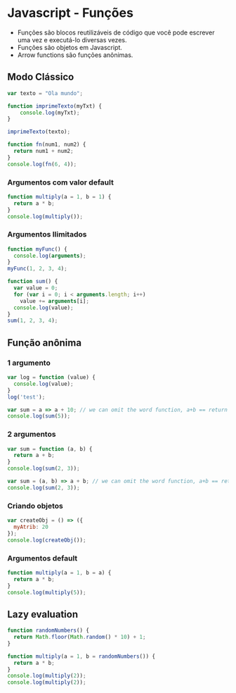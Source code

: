 # Javascript - Funções

- Funções são blocos reutilizáveis de código que você pode escrever uma vez e executá-lo diversas vezes.
- Funções são objetos em Javascript.
- Arrow functions são funções anônimas.

## Modo Clássico

~~~javascript
var texto = "Ola mundo";

function imprimeTexto(myTxt) {
    console.log(myTxt);
}

imprimeTexto(texto);
~~~

~~~javascript
function fn(num1, num2) {
  return num1 + num2;
}
console.log(fn(6, 4));
~~~

### Argumentos com valor default

~~~javascript
function multiply(a = 1, b = 1) {
  return a * b;
}
console.log(multiply());
~~~

### Argumentos Ilimitados

~~~javascript
function myFunc() {
  console.log(arguments);
}
myFunc(1, 2, 3, 4);
~~~

~~~javascript
function sum() {
  var value = 0;
  for (var i = 0; i < arguments.length; i++)
    value += arguments[i];
  console.log(value);
}
sum(1, 2, 3, 4);
~~~

## Função anônima 

### 1 argumento

~~~javascript
var log = function (value) {
  console.log(value);
}
log('test');
~~~

~~~javascript
var sum = a => a + 10; // we can omit the word function, a+b == return
console.log(sum(5));
~~~

### 2 argumentos

~~~javascript
var sum = function (a, b) {
  return a + b;
}
console.log(sum(2, 3));
~~~

~~~javascript
var sum = (a, b) => a + b; // we can omit the word function, a+b == return
console.log(sum(2, 3));
~~~

### Criando objetos

~~~javascript
var createObj = () => ({
  myAtrib: 20
});
console.log(createObj());
~~~

### Argumentos default

~~~javascript
function multiply(a = 1, b = a) {
  return a * b;
}
console.log(multiply(5));
~~~

## Lazy evaluation

~~~javascript
function randomNumbers() {
  return Math.floor(Math.random() * 10) + 1;
}

function multiply(a = 1, b = randomNumbers()) {
  return a * b;
}
console.log(multiply(2));
console.log(multiply(2));
~~~
